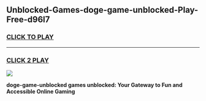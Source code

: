 
## Unblocked-Games-doge-game-unblocked-Play-Free-d96l7
<h3>
<a href="https://premium76.site?title=doge-game-unblocked&ref=12A">CLICK TO PLAY</a></h3>
<hr>

<h3>
<a href="https://premium76.site?title=doge-game-unblocked&ref=12A">CLICK 2 PLAY</a>
  
</h3>

<a href="https://premium76.site?title=doge-game-unblocked&ref=12A"><img src="https://clearcache.store/games.png"></a>


**doge-game-unblocked games unblocked: Your Gateway to Fun and Accessible Online Gaming**
